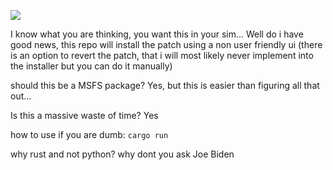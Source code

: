 ![](https://media.discordapp.net/attachments/823246225657823253/1218492822953529424/image.png?ex=661a51df&is=6607dcdf&hm=ae31d56401014ed94849407c516fe980e1aba315da60a48e9ab6256674b11dcf&=)

I know what you are thinking, you want this in your sim... Well do i have good news, this repo will install the patch using a non user friendly ui (there is an option to revert the patch, that i will most likely never implement into the installer but you can do it manually)

should this be a MSFS package? Yes, but this is easier than figuring all that out...

Is this a massive waste of time? Yes

how to use if you are dumb: `cargo run`

why rust and not python? why dont you ask Joe Biden
